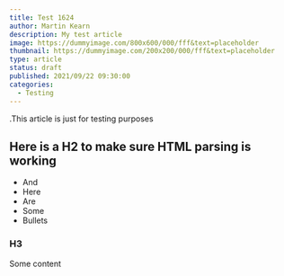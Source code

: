 ```yaml
---
title: Test 1624
author: Martin Kearn
description: My test article
image: https://dummyimage.com/800x600/000/fff&text=placeholder
thumbnail: https://dummyimage.com/200x200/000/fff&text=placeholder
type: article
status: draft
published: 2021/09/22 09:30:00
categories: 
  - Testing
---
```


.This article is just for testing purposes

## Here is a H2 to make sure HTML parsing is working
- And
- Here
- Are
- Some
- Bullets

### H3
Some content
